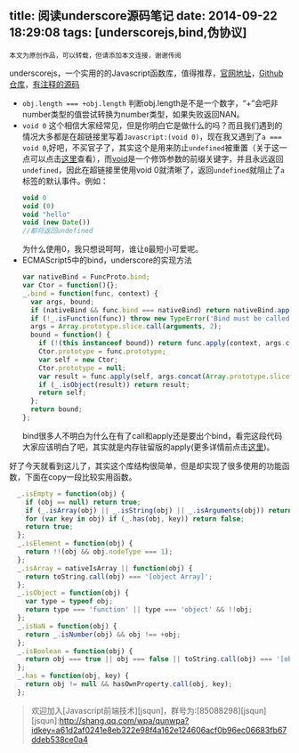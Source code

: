 title: 阅读underscore源码笔记
date: 2014-09-22 18:29:08
tags: [underscorejs,bind,伪协议]
---
	本文为原创作品，可以转载，但请添加本文连接，谢谢传阅

underscorejs，一个实用的的Javascript函数库，值得推荐，[官网地址](http://underscorejs.org)，[Github仓库](https://github.com/jashkenas/underscore)，[有注释的源码](http://underscorejs.org/docs/underscore.html)
<!--more-->
+ `obj.length === +obj.length` 判断obj.length是不是一个数字，“+”会吧非number类型的值尝试转换为number类型，如果失败返回NAN。
+ `void 0` 这个相信大家经常见，但是你明白它是做什么的吗？而且我们遇到的情况大多都是在超链接里写着`Javascript:(void 0)`，现在我又遇到了`a === void 0`,好吧，不买官子了，其实这个是用来防止`undefined`被重置（关于这一点可以点击[这里](http://jruif.github.io/2014-09/Javascript%E7%A7%98%E5%AF%86%E8%8A%B1%E5%9B%AD[%E6%91%98%E5%BD%95]/#undefined的值)查看），而[void](https://developer.mozilla.org/en-US/docs/Web/JavaScript/Reference/Operators/void)是一个修饰参数的前缀关键字，并且永远返回`undefined`，因此在超链接里使用void 0就清晰了，返回`undefined`就阻止了`a`标签的默认事件。例如：
  ```javascript
  void 0
  void (0)
  void "hello"
  void (new Date())
  //都将返回undefined
  ```
  为什么使用0，我只想说呵呵，谁让`0`最短小可爱呢。
+ ECMAScript5中的bind，underscore的实现方法
  ```Javascript
  var nativeBind = FuncProto.bind;
  var Ctor = function(){};
  _.bind = function(func, context) {
    var args, bound;
    if (nativeBind && func.bind === nativeBind) return nativeBind.apply(func, Array.prototype.slice.call(arguments, 1));
    if (!_.isFunction(func)) throw new TypeError('Bind must be called on a function');
    args = Array.prototype.slice.call(arguments, 2);
    bound = function() {
      if (!(this instanceof bound)) return func.apply(context, args.concat(Array.prototype.slice.call(arguments)));
      Ctor.prototype = func.prototype;
      var self = new Ctor;
      Ctor.prototype = null;
      var result = func.apply(self, args.concat(Array.prototype.slice.call(arguments)));
      if (_.isObject(result)) return result;
      return self;
    };
    return bound;
  };
  ```
  bind很多人不明白为什么在有了call和apply还是要出个bind，看完这段代码大家应该明白了吧，其实就是内存驻留版的apply(更多详情前点击[这里](http://jruif.github.io/gh-pages/#324))。

好了今天就看到这儿了，其实这个库结构很简单，但是却实现了很多使用的功能函数，下面在copy一段比较实用函数。

```javascript
  _.isEmpty = function(obj) {
    if (obj == null) return true;
    if (_.isArray(obj) || _.isString(obj) || _.isArguments(obj)) return obj.length === 0;
    for (var key in obj) if (_.has(obj, key)) return false;
    return true;
  };
  _.isElement = function(obj) {
    return !!(obj && obj.nodeType === 1);
  };
  _.isArray = nativeIsArray || function(obj) {
    return toString.call(obj) === '[object Array]';
  };
  _.isObject = function(obj) {
    var type = typeof obj;
    return type === 'function' || type === 'object' && !!obj;
  };
  _.isNaN = function(obj) {
    return _.isNumber(obj) && obj !== +obj;
  };
  _.isBoolean = function(obj) {
    return obj === true || obj === false || toString.call(obj) === '[object Boolean]';
  };
  _.has = function(obj, key) {
    return obj != null && hasOwnProperty.call(obj, key);
  };
```

> 欢迎加入[Javascript前端技术][jsqun]，群号为:[85088298][jsqun]
[jsqun]:http://shang.qq.com/wpa/qunwpa?idkey=a61d2af0241e8eb322e98f4a162e124606acf0b96ec06683fb67ddeb538ce0a4